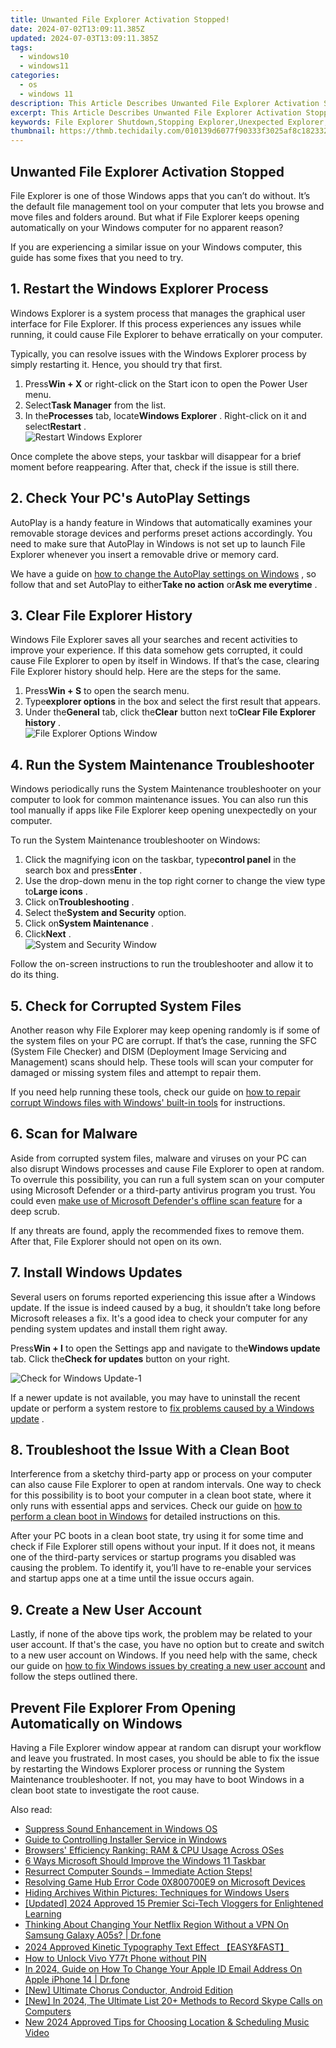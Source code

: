 ```yaml
---
title: Unwanted File Explorer Activation Stopped!
date: 2024-07-02T13:09:11.385Z
updated: 2024-07-03T13:09:11.385Z
tags:
  - windows10
  - windows11
categories:
  - os
  - windows 11
description: This Article Describes Unwanted File Explorer Activation Stopped!
excerpt: This Article Describes Unwanted File Explorer Activation Stopped!
keywords: File Explorer Shutdown,Stopping Explorer,Unexpected Explorer,Halt Activation Explorer,Explorer Deactivate,Explorer Stopped,File Explore Halted,Unexpected Explorer Stop,Shutdown File Explorer,Explorer Shutoff Alert,Activation Halted Explore,Stopped Unwanted Explorer,File Stop Alert,Explorer Stopping Signal
thumbnail: https://thmb.techidaily.com/010139d6077f90333f3025af8c182332c9900266fd1f6067fe122889069013d2.jpg
---
```


## Unwanted File Explorer Activation Stopped

 File Explorer is one of those Windows apps that you can’t do without. It’s the default file management tool on your computer that lets you browse and move files and folders around. But what if File Explorer keeps opening automatically on your Windows computer for no apparent reason?

 If you are experiencing a similar issue on your Windows computer, this guide has some fixes that you need to try.

## 1\. Restart the Windows Explorer Process

 Windows Explorer is a system process that manages the graphical user interface for File Explorer. If this process experiences any issues while running, it could cause File Explorer to behave erratically on your computer.

 Typically, you can resolve issues with the Windows Explorer process by simply restarting it. Hence, you should try that first.

1. Press**Win + X** or right-click on the Start icon to open the Power User menu.
2. Select**Task Manager** from the list.
3. In the**Processes** tab, locate**Windows Explorer** . Right-click on it and select**Restart** .  
![Restart Windows Explorer](https://static1.makeuseofimages.com/wordpress/wp-content/uploads/2022/11/Restart-Windows-Explorer.jpg)

 Once complete the above steps, your taskbar will disappear for a brief moment before reappearing. After that, check if the issue is still there.

## 2\. Check Your PC's AutoPlay Settings

 AutoPlay is a handy feature in Windows that automatically examines your removable storage devices and performs preset actions accordingly. You need to make sure that AutoPlay in Windows is not set up to launch File Explorer whenever you insert a removable drive or memory card.

 We have a guide on [how to change the AutoPlay settings on Windows](https://www.makeuseof.com/windows-11-change-autoplay-settings/) , so follow that and set AutoPlay to either**Take no action** or**Ask me everytime** .

## 3\. Clear File Explorer History

 Windows File Explorer saves all your searches and recent activities to improve your experience. If this data somehow gets corrupted, it could cause File Explorer to open by itself in Windows. If that’s the case, clearing File Explorer history should help. Here are the steps for the same.

1. Press**Win + S** to open the search menu.
2. Type**explorer options** in the box and select the first result that appears.
3. Under the**General** tab, click the**Clear** button next to**Clear File Explorer history** .  
![File Explorer Options Window](https://static1.makeuseofimages.com/wordpress/wp-content/uploads/2022/09/Clear-File-Explorer-History.jpg)

## 4\. Run the System Maintenance Troubleshooter

 Windows periodically runs the System Maintenance troubleshooter on your computer to look for common maintenance issues. You can also run this tool manually if apps like File Explorer keep opening unexpectedly on your computer.

To run the System Maintenance troubleshooter on Windows:

1. Click the magnifying icon on the taskbar, type**control panel** in the search box and press**Enter** .
2. Use the drop-down menu in the top right corner to change the view type to**Large icons** .
3. Click on**Troubleshooting** .
4. Select the**System and Security** option.
5. Click on**System Maintenance** .
6. Click**Next** .  
![System and Security Window](https://static1.makeuseofimages.com/wordpress/wp-content/uploads/2022/09/System-and-Security-Window.jpg)

 Follow the on-screen instructions to run the troubleshooter and allow it to do its thing.

## 5\. Check for Corrupted System Files

 Another reason why File Explorer may keep opening randomly is if some of the system files on your PC are corrupt. If that’s the case, running the SFC (System File Checker) and DISM (Deployment Image Servicing and Management) scans should help. These tools will scan your computer for damaged or missing system files and attempt to repair them.

 If you need help running these tools, check our guide on [how to repair corrupt Windows files with Windows' built-in tools](https://www.makeuseof.com/windows-built-in-repair-tools/) for instructions.

## 6\. Scan for Malware

 Aside from corrupted system files, malware and viruses on your PC can also disrupt Windows processes and cause File Explorer to open at random. To overrule this possibility, you can run a full system scan on your computer using Microsoft Defender or a third-party antivirus program you trust. You could even [make use of Microsoft Defender's offline scan feature](https://www.makeuseof.com/how-to-remove-malware-using-microsoft-defenders-offline-scan/) for a deep scrub.

 If any threats are found, apply the recommended fixes to remove them. After that, File Explorer should not open on its own.

## 7\. Install Windows Updates

 Several users on forums reported experiencing this issue after a Windows update. If the issue is indeed caused by a bug, it shouldn’t take long before Microsoft releases a fix. It's a good idea to check your computer for any pending system updates and install them right away.

 Press**Win + I** to open the Settings app and navigate to the**Windows update** tab. Click the**Check for updates** button on your right.

![Check for Windows Update-1](https://static1.makeuseofimages.com/wordpress/wp-content/uploads/2023/03/check-for-windows-update-1.jpg)

 If a newer update is not available, you may have to uninstall the recent update or perform a system restore to [fix problems caused by a Windows update](https://www.makeuseof.com/fix-problems-caused-windows-update/) .

## 8\. Troubleshoot the Issue With a Clean Boot

 Interference from a sketchy third-party app or process on your computer can also cause File Explorer to open at random intervals. One way to check for this possibility is to boot your computer in a clean boot state, where it only runs with essential apps and services. Check our guide on [how to perform a clean boot in Windows](https://www.makeuseof.com/clean-boot-windows-11/) for detailed instructions on this.

 After your PC boots in a clean boot state, try using it for some time and check if File Explorer still opens without your input. If it does not, it means one of the third-party services or startup programs you disabled was causing the problem. To identify it, you’ll have to re-enable your services and startup apps one at a time until the issue occurs again.

## 9\. Create a New User Account

 Lastly, if none of the above tips work, the problem may be related to your user account. If that's the case, you have no option but to create and switch to a new user account on Windows. If you need help with the same, check our guide on [how to fix Windows issues by creating a new user account](https://www.makeuseof.com/tag/fix-windows-issues-creating-new-user-account/) and follow the steps outlined there.

## Prevent File Explorer From Opening Automatically on Windows

 Having a File Explorer window appear at random can disrupt your workflow and leave you frustrated. In most cases, you should be able to fix the issue by restarting the Windows Explorer process or running the System Maintenance troubleshooter. If not, you may have to boot Windows in a clean boot state to investigate the root cause.


<ins class="adsbygoogle"
     style="display:block"
     data-ad-format="autorelaxed"
     data-ad-client="ca-pub-7571918770474297"
     data-ad-slot="1223367746"></ins>



<ins class="adsbygoogle"
     style="display:block"
     data-ad-client="ca-pub-7571918770474297"
     data-ad-slot="8358498916"
     data-ad-format="auto"
     data-full-width-responsive="true"></ins>

<span class="atpl-alsoreadstyle">Also read:</span>
<div><ul>
<li><a href="https://win11.techidaily.com/suppress-sound-enhancement-in-windows-os/"><u>Suppress Sound Enhancement in Windows OS</u></a></li>
<li><a href="https://win11.techidaily.com/guide-to-controlling-installer-service-in-windows/"><u>Guide to Controlling Installer Service in Windows</u></a></li>
<li><a href="https://win11.techidaily.com/browsers-efficiency-ranking-ram-and-cpu-usage-across-oses/"><u>Browsers' Efficiency Ranking: RAM & CPU Usage Across OSes</u></a></li>
<li><a href="https://win11.techidaily.com/6-ways-microsoft-should-improve-the-windows-11-taskbar/"><u>6 Ways Microsoft Should Improve the Windows 11 Taskbar</u></a></li>
<li><a href="https://win11.techidaily.com/1719352483219-resurrect-computer-sounds-immediate-action-steps/"><u>Resurrect Computer Sounds – Immediate Action Steps!</u></a></li>
<li><a href="https://win11.techidaily.com/resolving-game-hub-error-code-0x800700e9-on-microsoft-devices/"><u>Resolving Game Hub Error Code 0X800700E9 on Microsoft Devices</u></a></li>
<li><a href="https://win11.techidaily.com/hiding-archives-within-pictures-techniques-for-windows-users/"><u>Hiding Archives Within Pictures: Techniques for Windows Users</u></a></li>
<li><a href="https://youtube-webster.techidaily.com/ed-2024-approved-15-premier-sci-tech-vloggers-for-enlightened-learning/"><u>[Updated] 2024 Approved  15 Premier Sci-Tech Vloggers for Enlightened Learning</u></a></li>
<li><a href="https://fake-location.techidaily.com/thinking-about-changing-your-netflix-region-without-a-vpn-on-samsung-galaxy-a05s-drfone-by-drfone-virtual-android/"><u>Thinking About Changing Your Netflix Region Without a VPN On Samsung Galaxy A05s? | Dr.fone</u></a></li>
<li><a href="https://ai-editing-video.techidaily.com/2024-approved-kinetic-typography-text-effect-easyandfast/"><u>2024 Approved Kinetic Typography Text Effect 【EASY&FAST】</u></a></li>
<li><a href="https://android-unlock.techidaily.com/how-to-unlock-vivo-y77t-phone-without-pin-by-drfone-android/"><u>How to Unlock Vivo Y77t Phone without PIN</u></a></li>
<li><a href="https://iphone-unlock.techidaily.com/in-2024-guide-on-how-to-change-your-apple-id-email-address-on-apple-iphone-14-drfone-by-drfone-ios/"><u>In 2024, Guide on How To Change Your Apple ID Email Address On Apple iPhone 14 | Dr.fone</u></a></li>
<li><a href="https://some-skills.techidaily.com/new-ultimate-chorus-conductor-android-edition/"><u>[New] Ultimate Chorus Conductor, Android Edition</u></a></li>
<li><a href="https://screen-recording.techidaily.com/new-in-2024-the-ultimate-list-20plus-methods-to-record-skype-calls-on-computers/"><u>[New] In 2024, The Ultimate List  20+ Methods to Record Skype Calls on Computers</u></a></li>
<li><a href="https://ai-video-editing.techidaily.com/1713960555334-new-2024-approved-tips-for-choosing-location-and-scheduling-music-video/"><u>New 2024 Approved Tips for Choosing Location & Scheduling Music Video</u></a></li>
</ul></div>
